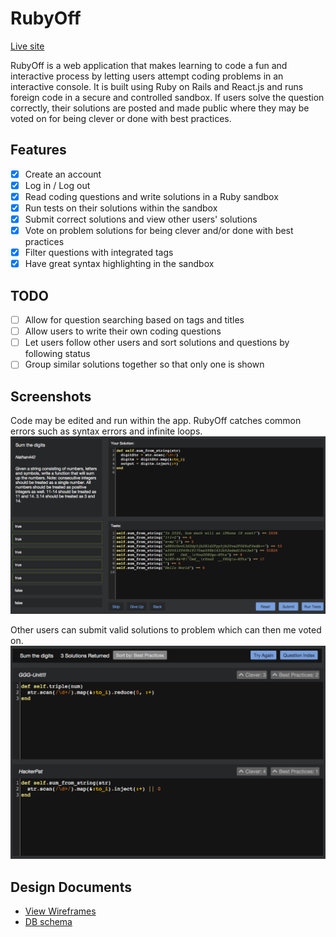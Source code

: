 # RubyOff
[Live site][liveLink]

[liveLink]: https://www.rubyoff.xyz

RubyOff is a web application that makes learning to code a fun and interactive process by letting users attempt coding problems in an interactive console. It is built using Ruby on Rails and React.js and runs foreign code in a secure and controlled sandbox. If users solve the question correctly, their solutions are posted and made public where they may be voted on for being clever or done with best practices.

## Features
- [x] Create an account
- [x] Log in / Log out
- [x] Read coding questions and write solutions in a Ruby sandbox
- [x] Run tests on their solutions within the sandbox
- [x] Submit correct solutions and view other users' solutions
- [x] Vote on problem solutions for being clever and/or done with best practices
- [x] Filter questions with integrated tags
- [x] Have great syntax highlighting in the sandbox

## TODO
- [ ] Allow for question searching based on tags and titles
- [ ] Allow users to write their own coding questions
- [ ] Let users follow other users and sort solutions and questions by following status
- [ ] Group similar solutions together so that only one is shown

## Screenshots
Code may be edited and run within the app. RubyOff catches common errors such as syntax errors and infinite loops.
![question]

Other users can submit valid solutions to problem which can then me voted on.
![solutions]

## Design Documents
* [View Wireframes][view]
* [DB schema][schema]

[view]: ./docs/views.md
[schema]: ./docs/schema.md
[question]: ./app/assets/images/question.png
[solutions]: ./app/assets/images/solutions.png
